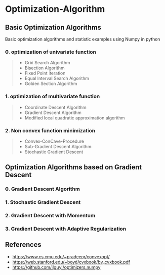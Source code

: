 # Optimization-Algorithm


## **Basic Optimization Algorithms**  
Basic optimization algorithms and statistic examples using Numpy in python  

### 0. optimization of univariate function  
> * Grid Search Algorithm  
> * Bisection Algorithm  
> * Fixed Point Iteration  
> * Equal Interval Search Algorithm
> * Golden Section Algorithm

### 1. optimization of multivariate function  
> * Coordinate Descent Algorithm  
> * Gradient Descent Algorithm  
> * Modified local quadratic approximation algorithm  

### 2. Non convex function minimization  
> * Convex-ConCave-Procedure  
> * Sub-Gradient Descent Algorithm  
> * Stochastic Gradient Descent
  
  
  
  
## **Optimization Algorithms based on Gradient Descent**  

### 0. Gradient Descent Algorithm  

### 1. Stochastic Gradient Descent

### 2. Gradient Descent with Momentum

### 3. Gradient Descent with Adaptive Regularization
  
  
## References
* https://www.cs.cmu.edu/~pradeepr/convexopt/
* https://web.stanford.edu/~boyd/cvxbook/bv_cvxbook.pdf
* https://github.com/ilguyi/optimizers.numpy
